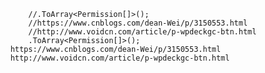             //.ToArray<Permission[]>();
            //https://www.cnblogs.com/dean-Wei/p/3150553.html
            //http://www.voidcn.com/article/p-wpdeckgc-btn.html
            .ToArray<Permission[]>();
        https://www.cnblogs.com/dean-Wei/p/3150553.html
        http://www.voidcn.com/article/p-wpdeckgc-btn.html
